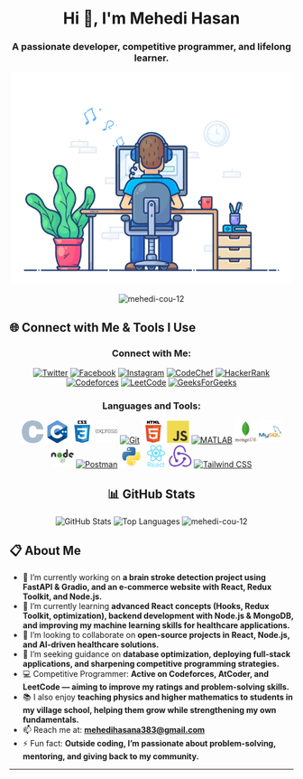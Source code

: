<h1 align="center">Hi 👋, I'm Mehedi Hasan</h1>
<h3 align="center">A passionate developer, competitive programmer, and lifelong learner.</h3>

<div align="center">
  <img src="https://raw.githubusercontent.com/jsuarezruiz/jsuarezruiz/master/images/coding.gif" alt="Coding GIF" width="500" />
</div>

<p align="center"> 
  <img src="https://komarev.com/ghpvc/?username=mehedi-cou-12&label=Profile%20views&color=0e75b6&style=flat" alt="mehedi-cou-12" />
</p>

<h2>🌐 Connect with Me & Tools I Use</h2>

<div align="center">
  <h3>Connect with Me:</h3>
  <p>
    <a href="https://twitter.com/mehedi_cou" target="_blank"><img src="https://raw.githubusercontent.com/rahuldkjain/github-profile-readme-generator/master/src/images/icons/Social/twitter.svg" alt="Twitter" height="40" width="40" /></a>
    <a href="https://fb.com/mehedi.hasan.007.cou" target="_blank"><img src="https://raw.githubusercontent.com/rahuldkjain/github-profile-readme-generator/master/src/images/icons/Social/facebook.svg" alt="Facebook" height="40" width="40" /></a>
    <a href="https://instagram.com/the.m.hasan.007" target="_blank"><img src="https://raw.githubusercontent.com/rahuldkjain/github-profile-readme-generator/master/src/images/icons/Social/instagram.svg" alt="Instagram" height="40" width="40" /></a>
    <a href="https://www.codechef.com/users/meehdi_cou_48" target="_blank"><img src="https://cdn.jsdelivr.net/npm/simple-icons@3.1.0/icons/codechef.svg" alt="CodeChef" height="40" width="40" /></a>
    <a href="https://www.hackerrank.com/meehdi_cou_48" target="_blank"><img src="https://raw.githubusercontent.com/rahuldkjain/github-profile-readme-generator/master/src/images/icons/Social/hackerrank.svg" alt="HackerRank" height="40" width="40" /></a>
    <a href="https://codeforces.com/profile/mehedi_cou_12" target="_blank"><img src="https://raw.githubusercontent.com/rahuldkjain/github-profile-readme-generator/master/src/images/icons/Social/codeforces.svg" alt="Codeforces" height="40" width="40" /></a>
    <a href="https://www.leetcode.com/mehedi_cou_12" target="_blank"><img src="https://raw.githubusercontent.com/rahuldkjain/github-profile-readme-generator/master/src/images/icons/Social/leet-code.svg" alt="LeetCode" height="40" width="40" /></a>
    <a href="https://auth.geeksforgeeks.org/user/mehedicou12" target="_blank"><img src="https://raw.githubusercontent.com/rahuldkjain/github-profile-readme-generator/master/src/images/icons/Social/geeks-for-geeks.svg" alt="GeeksForGeeks" height="40" width="40" /></a>
  </p>

  <h3>Languages and Tools:</h3>
  <p>
    <a href="https://www.cprogramming.com/" target="_blank"><img src="https://raw.githubusercontent.com/devicons/devicon/master/icons/c/c-original.svg" alt="C" width="40" height="40" /></a>
    <a href="https://www.w3schools.com/cpp/" target="_blank"><img src="https://raw.githubusercontent.com/devicons/devicon/master/icons/cplusplus/cplusplus-original.svg" alt="C++" width="40" height="40" /></a>
    <a href="https://www.w3schools.com/css/" target="_blank"><img src="https://raw.githubusercontent.com/devicons/devicon/master/icons/css3/css3-original-wordmark.svg" alt="CSS3" width="40" height="40" /></a>
    <a href="https://expressjs.com" target="_blank"><img src="https://raw.githubusercontent.com/devicons/devicon/master/icons/express/express-original-wordmark.svg" alt="Express.js" width="40" height="40" /></a>
    <a href="https://git-scm.com/" target="_blank"><img src="https://www.vectorlogo.zone/logos/git-scm/git-scm-icon.svg" alt="Git" width="40" height="40" /></a>
    <a href="https://www.w3.org/html/" target="_blank"><img src="https://raw.githubusercontent.com/devicons/devicon/master/icons/html5/html5-original-wordmark.svg" alt="HTML5" width="40" height="40" /></a>
    <a href="https://developer.mozilla.org/en-US/docs/Web/JavaScript" target="_blank"><img src="https://raw.githubusercontent.com/devicons/devicon/master/icons/javascript/javascript-original.svg" alt="JavaScript" width="40" height="40" /></a>
    <a href="https://www.mathworks.com/" target="_blank"><img src="https://upload.wikimedia.org/wikipedia/commons/2/21/Matlab_Logo.png" alt="MATLAB" width="40" height="40" /></a>
    <a href="https://www.mongodb.com/" target="_blank"><img src="https://raw.githubusercontent.com/devicons/devicon/master/icons/mongodb/mongodb-original-wordmark.svg" alt="MongoDB" width="40" height="40" /></a>
    <a href="https://www.mysql.com/" target="_blank"><img src="https://raw.githubusercontent.com/devicons/devicon/master/icons/mysql/mysql-original-wordmark.svg" alt="MySQL" width="40" height="40" /></a>
    <a href="https://nodejs.org" target="_blank"><img src="https://raw.githubusercontent.com/devicons/devicon/master/icons/nodejs/nodejs-original-wordmark.svg" alt="Node.js" width="40" height="40" /></a>
    <a href="https://postman.com" target="_blank"><img src="https://www.vectorlogo.zone/logos/getpostman/getpostman-icon.svg" alt="Postman" width="40" height="40" /></a>
    <a href="https://www.python.org" target="_blank"><img src="https://raw.githubusercontent.com/devicons/devicon/master/icons/python/python-original.svg" alt="Python" width="40" height="40" /></a>
    <a href="https://reactjs.org/" target="_blank"><img src="https://raw.githubusercontent.com/devicons/devicon/master/icons/react/react-original-wordmark.svg" alt="React" width="40" height="40" /></a>
    <a href="https://redux.js.org" target="_blank"><img src="https://raw.githubusercontent.com/devicons/devicon/master/icons/redux/redux-original.svg" alt="Redux" width="40" height="40" /></a>
    <a href="https://tailwindcss.com/" target="_blank"><img src="https://www.vectorlogo.zone/logos/tailwindcss/tailwindcss-icon.svg" alt="Tailwind CSS" width="40" height="40" /></a>
  </p>
</div>

<h2 align="center">📊 GitHub Stats</h2>

<div align="center">
    <img align="center" src="https://github-readme-stats.vercel.app/api?username=mehedi-cou-12&show_icons=true&locale=en" alt="GitHub Stats" />
    <img align="center" src="https://github-readme-stats.vercel.app/api/top-langs?username=mehedi-cou-12&show_icons=true&locale=en&layout=compact" alt="Top Languages" />
    <img align="center" src="https://github-readme-streak-stats.herokuapp.com/?user=mehedi-cou-12&" alt="mehedi-cou-12" />
</div>

<h2>📋 About Me</h2>

- 🔭 I’m currently working on **a brain stroke detection project using FastAPI & Gradio, and an e-commerce website with React, Redux Toolkit, and Node.js.**  
- 🌱 I’m currently learning **advanced React concepts (Hooks, Redux Toolkit, optimization), backend development with Node.js & MongoDB, and improving my machine learning skills for healthcare applications.**  
- 👯 I’m looking to collaborate on **open-source projects in React, Node.js, and AI-driven healthcare solutions.**  
- 🤝 I’m seeking guidance on **database optimization, deploying full-stack applications, and sharpening competitive programming strategies.**  
- 💻 Competitive Programmer: **Active on Codeforces, AtCoder, and LeetCode — aiming to improve my ratings and problem-solving skills.**  
- 📚 I also enjoy **teaching physics and higher mathematics to students in my village school, helping them grow while strengthening my own fundamentals.**  
- 📫 Reach me at: **mehedihasana383@gmail.com**  
- ⚡ Fun fact: **Outside coding, I’m passionate about problem-solving, mentoring, and giving back to my community.**  

---
